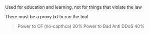 Used for education and learning, not for things that violate the law 

There must be a proxy.txt to run the tool 

> Power to CF (no-capthca) 20%
> Power to Bad Anti DDoS 40%

